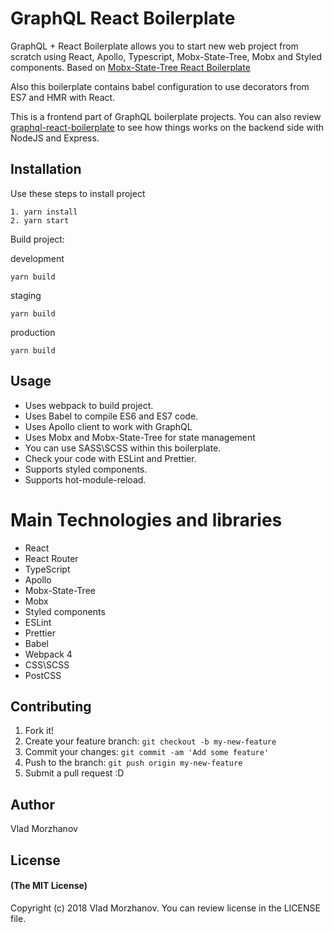 # GraphQL React Boilerplate

GraphQL + React Boilerplate allows you to start new web project from scratch using React, Apollo, Typescript, Mobx-State-Tree, Mobx and Styled components.
Based on <a href="https://github.com/VladMorzhanov/mst-react-boilerplate">Mobx-State-Tree React Boilerplate</a>

Also this boilerplate contains babel configuration to use decorators from ES7 and HMR with React.

This is a frontend part of GraphQL boilerplate projects. You can also review <a href="https://github.com/VladMorzhanov/graphql-nodejs-boilerplate">graphql-react-boilerplate</a> to see how things works on the backend side with NodeJS and Express.

## Installation

Use these steps to install project

```
1. yarn install
2. yarn start
```

Build project:

development

```
yarn build
```

staging

```
yarn build
```

production

```
yarn build
```

## Usage

- Uses webpack to build project.
- Uses Babel to compile ES6 and ES7 code.
- Uses Apollo client to work with GraphQL
- Uses Mobx and Mobx-State-Tree for state management
- You can use SASS\SCSS within this boilerplate.
- Check your code with ESLint and Prettier.
- Supports styled components.
- Supports hot-module-reload.

# Main Technologies and libraries

- React
- React Router
- TypeScript
- Apollo
- Mobx-State-Tree
- Mobx
- Styled components
- ESLint
- Prettier
- Babel
- Webpack 4
- CSS\SCSS
- PostCSS

## Contributing

1.  Fork it!
2.  Create your feature branch: `git checkout -b my-new-feature`
3.  Commit your changes: `git commit -am 'Add some feature'`
4.  Push to the branch: `git push origin my-new-feature`
5.  Submit a pull request :D

## Author

Vlad Morzhanov

## License

#### (The MIT License)

Copyright (c) 2018 Vlad Morzhanov.
You can review license in the LICENSE file.
